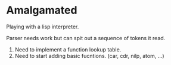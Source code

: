 # Amalgamated

Playing with a lisp interpreter. 

Parser needs work but can spit out a sequence of tokens it read.

1. Need to implement a function lookup table.
1. Need to start adding basic fucntions. (car, cdr, nilp, atom, ...)
